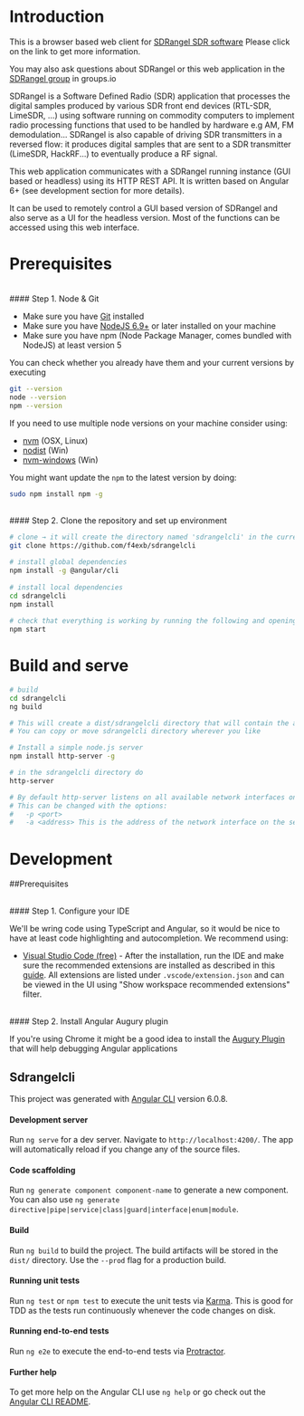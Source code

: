 # Introduction

This is a browser based web client for [SDRangel SDR software](https://github.com/f4exb/sdrangel) Please click on the link to get more information.

You may also ask questions about SDRangel or this web application in the [SDRangel group](https://groups.io/g/sdrangel) in groups.io

SDRangel is a Software Defined Radio (SDR) application that processes the digital samples produced by various SDR front end devices (RTL-SDR, LimeSDR, ...) using software running on commodity computers to implement radio processing functions that used to be handled by hardware e.g AM, FM demodulation... SDRangel is also capable of driving SDR transmitters in a reversed flow: it produces digital samples that are sent to a SDR transmitter (LimeSDR, HackRF...) to eventually produce a RF signal.

This web application communicates with a SDRangel running instance (GUI based or headless) using its HTTP REST API. It is written based on Angular 6+ (see development section for more details).

It can be used to remotely control a GUI based version of SDRangel and also serve as a UI for the headless version. Most of the functions can be accessed using this web interface. 

# Prerequisites

</br>
#### Step 1. Node & Git

* Make sure you have [Git](https://www.git-scm.com) installed 
* Make sure you have [NodeJS 6.9+](https://nodejs.org/) or later installed on your machine
* Make sure you have npm (Node Package Manager, comes bundled with NodeJS) at least version 5

You can check whether you already have them and your current versions by executing 

```bash
git --version
node --version
npm --version
```

If you need to use multiple node versions on your machine consider using:
* [nvm](https://github.com/creationix/nvm) (OSX, Linux)
* [nodist](https://github.com/marcelklehr/nodist) (Win)
* [nvm-windows](https://github.com/coreybutler/nvm-windows) (Win)

You might want update the `npm` to the latest version by doing:

```bash
sudo npm install npm -g
```
</br>
#### Step 2. Clone the repository and set up environment

```bash
# clone → it will create the directory named 'sdrangelcli' in the current one
git clone https://github.com/f4exb/sdrangelcli

# install global dependencies
npm install -g @angular/cli
 
# install local dependencies
cd sdrangelcli
npm install
 
# check that everything is working by running the following and opening http://localhost:4200 in your browser afterwards
npm start
```

# Build and serve

```bash
# build
cd sdrangelcli
ng build

# This will create a dist/sdrangelcli directory that will contain the application
# You can copy or move sdrangelcli directory wherever you like

# Install a simple node.js server
npm install http-server -g

# in the sdrangelcli directory do
http-server

# By default http-server listens on all available network interfaces on port 8080. 
# This can be changed with the options:
#   -p <port>
#   -a <address> This is the address of the network interface on the server

```

# Development

##Prerequisites

<br/>
#### Step 1. Configure your IDE

We'll be wring code using TypeScript and Angular, so it would be nice to have at least code highlighting and autocompletion.
We recommend using:

* [Visual Studio Code (free)](https://code.visualstudio.com/Download) - After the installation, run the IDE and make sure the recommended extensions are installed as described in this [guide](https://code.visualstudio.com/docs/editor/extension-gallery#_workspace-recommended-extensions). All extensions are listed under `.vscode/extension.json` and can be viewed in the UI using "Show workspace recommended extensions" filter.

</br>
#### Step 2. Install Angular Augury plugin

If you're using Chrome it might be a good idea to install the [Augury Plugin](https://augury.angular.io) that will help debugging Angular applications

## Sdrangelcli

This project was generated with [Angular CLI](https://github.com/angular/angular-cli) version 6.0.8.

#### Development server

Run `ng serve` for a dev server. Navigate to `http://localhost:4200/`. The app will automatically reload if you change any of the source files.

#### Code scaffolding

Run `ng generate component component-name` to generate a new component. You can also use `ng generate directive|pipe|service|class|guard|interface|enum|module`.

#### Build

Run `ng build` to build the project. The build artifacts will be stored in the `dist/` directory. Use the `--prod` flag for a production build.

#### Running unit tests

Run `ng test` or `npm test` to execute the unit tests via [Karma](https://karma-runner.github.io). This is good for TDD as the tests run continuously whenever the code changes on disk.

#### Running end-to-end tests

Run `ng e2e` to execute the end-to-end tests via [Protractor](http://www.protractortest.org/).

#### Further help

To get more help on the Angular CLI use `ng help` or go check out the [Angular CLI README](https://github.com/angular/angular-cli/blob/master/README.md).
